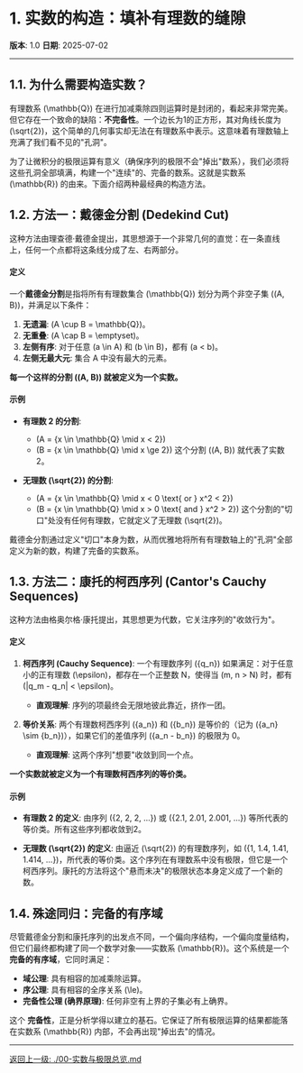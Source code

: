 # 1. 实数的构造：填补有理数的缝隙

**版本**: 1.0
**日期**: 2025-07-02

---

## 1.1. 为什么需要构造实数？

有理数系 \(\mathbb{Q}\) 在进行加减乘除四则运算时是封闭的，看起来非常完美。但它存在一个致命的缺陷：**不完备性**。一个边长为1的正方形，其对角线长度为 \(\sqrt{2}\)，这个简单的几何事实却无法在有理数系中表示。这意味着有理数轴上充满了我们看不见的"孔洞"。

为了让微积分的极限运算有意义（确保序列的极限不会"掉出"数系），我们必须将这些孔洞全部填满，构建一个"连续"的、完备的数系。这就是实数系 \(\mathbb{R}\) 的由来。下面介绍两种最经典的构造方法。

## 1.2. 方法一：戴德金分割 (Dedekind Cut)

这种方法由理查德·戴德金提出，其思想源于一个非常几何的直觉：在一条直线上，任何一个点都将这条线分成了左、右两部分。

#### 定义

一个**戴德金分割**是指将所有有理数集合 \(\mathbb{Q}\) 划分为两个非空子集 \((A, B)\)，并满足以下条件：
1.  **无遗漏**: \(A \cup B = \mathbb{Q}\)。
2.  **无重叠**: \(A \cap B = \emptyset\)。
3.  **左侧有序**: 对于任意 \(a \in A\) 和 \(b \in B\)，都有 \(a < b\)。
4.  **左侧无最大元**: 集合 A 中没有最大的元素。

**每一个这样的分割 \((A, B)\) 就被定义为一个实数。**

#### 示例

*   **有理数 2 的分割**:
    *   \(A = \{x \in \mathbb{Q} \mid x < 2\}\)
    *   \(B = \{x \in \mathbb{Q} \mid x \ge 2\}\)
    这个分割 \((A, B)\) 就代表了实数 2。

*   **无理数 \(\sqrt{2}\) 的分割**:
    *   \(A = \{x \in \mathbb{Q} \mid x < 0 \text{ or } x^2 < 2\}\)
    *   \(B = \{x \in \mathbb{Q} \mid x > 0 \text{ and } x^2 > 2\}\)
    这个分割的"切口"处没有任何有理数，它就定义了无理数 \(\sqrt{2}\)。

戴德金分割通过定义"切口"本身为数，从而优雅地将所有有理数轴上的"孔洞"全部定义为新的数，构建了完备的实数系。

## 1.3. 方法二：康托的柯西序列 (Cantor's Cauchy Sequences)

这种方法由格奥尔格·康托提出，其思想更为代数，它关注序列的"收敛行为"。

#### 定义

1.  **柯西序列 (Cauchy Sequence)**: 一个有理数序列 \(\{q_n\}\) 如果满足：对于任意小的正有理数 \(\epsilon\)，都存在一个正整数 N，使得当 \(m, n > N\) 时，都有 \(|q_m - q_n| < \epsilon\)。
    *   **直观理解**: 序列的项最终会无限地彼此靠近，挤作一团。

2.  **等价关系**: 两个有理数柯西序列 \(\{a_n\}\) 和 \(\{b_n\}\) 是等价的（记为 \(\{a_n\} \sim \{b_n\}\)），如果它们的差值序列 \(\{a_n - b_n\}\) 的极限为 0。
    *   **直观理解**: 这两个序列"想要"收敛到同一个点。

**一个实数就被定义为一个有理数柯西序列的等价类。**

#### 示例

*   **有理数 2 的定义**: 由序列 \(\{2, 2, 2, ...\}\) 或 \(\{2.1, 2.01, 2.001, ...\}\) 等所代表的等价类。所有这些序列都收敛到2。

*   **无理数 \(\sqrt{2}\) 的定义**: 由逼近 \(\sqrt{2}\) 的有理数序列，如 \(\{1, 1.4, 1.41, 1.414, ...\}\)，所代表的等价类。这个序列在有理数系中没有极限，但它是一个柯西序列。康托的方法将这个"悬而未决"的极限状态本身定义成了一个新的数。

## 1.4. 殊途同归：完备的有序域

尽管戴德金分割和康托序列的出发点不同，一个偏向序结构，一个偏向度量结构，但它们最终都构建了同一个数学对象——实数系 \(\mathbb{R}\)。这个系统是一个 **完备的有序域**，它同时满足：

*   **域公理**: 具有相容的加减乘除运算。
*   **序公理**: 具有相容的全序关系 \(\le\)。
*   **完备性公理 (确界原理)**: 任何非空有上界的子集必有上确界。

这个 **完备性**，正是分析学得以建立的基石。它保证了所有极限运算的结果都能落在实数系 \(\mathbb{R}\) 内部，不会再出现"掉出去"的情况。

---
[返回上一级: ./00-实数与极限总览.md](./00-实数与极限总览.md) 